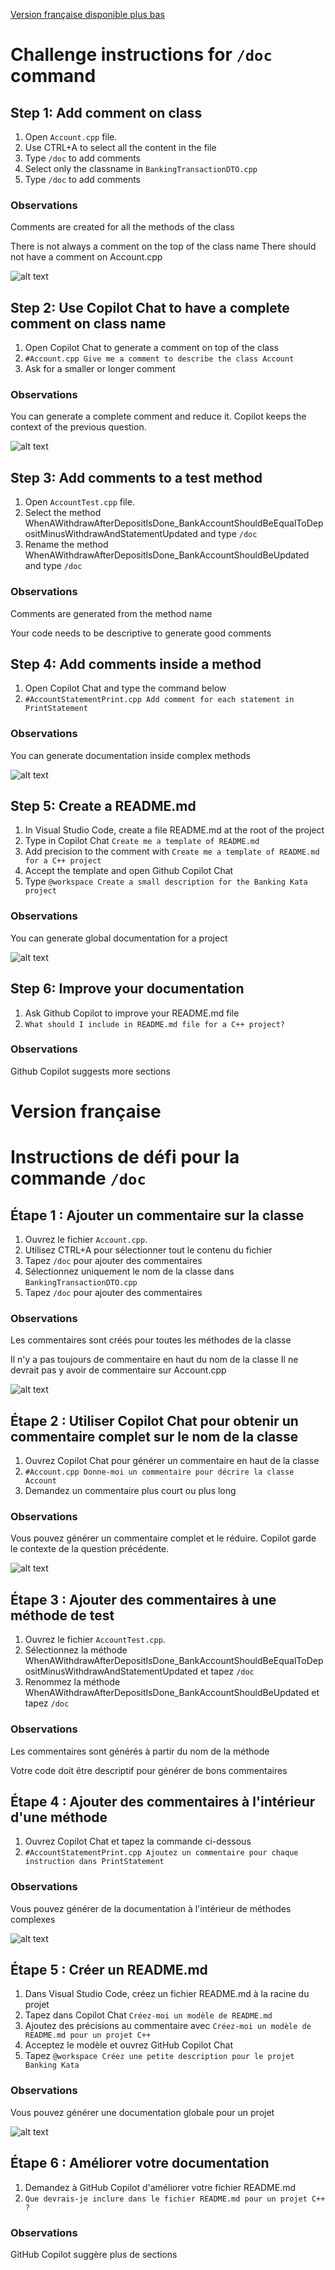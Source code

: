 [Version française disponible plus bas](#version-française)

# Challenge instructions for `/doc` command

## Step 1: Add comment on class

1. Open `Account.cpp` file.
2. Use CTRL+A to select all the content in the file
3. Type `/doc` to add comments
4. Select only the classname in `BankingTransactionDTO.cpp`
5. Type `/doc` to add comments

### Observations

Comments are created for all the methods of the class

There is not always a comment on the top of the class name
There should not have a comment on Account.cpp

![alt text](images/image1.png)

## Step 2: Use Copilot Chat to have a complete comment on class name

1. Open Copilot Chat to generate a comment on top of the class
2. `#Account.cpp Give me a comment to describe the class Account`
3. Ask for a smaller or longer comment

### Observations

You can generate a complete comment and reduce it.
Copilot keeps the context of the previous question.

![alt text](images/image2.png)

## Step 3: Add comments to a test method

1. Open `AccountTest.cpp` file.
2. Select the method WhenAWithdrawAfterDepositIsDone_BankAccountShouldBeEqualToDepositMinusWithdrawAndStatementUpdated and type `/doc`
3. Rename the method WhenAWithdrawAfterDepositIsDone_BankAccountShouldBeUpdated and type `/doc`

### Observations

Comments are generated from the method name

Your code needs to be descriptive to generate good comments

## Step 4: Add comments inside a method

1. Open Copilot Chat and type the command below
2. `#AccountStatementPrint.cpp Add comment for each statement in PrintStatement`

### Observations

You can generate documentation inside complex methods

![alt text](images/image4.png)

## Step 5: Create a README.md

1. In Visual Studio Code, create a file README.md at the root of the project
2. Type in Copilot Chat `Create me a template of README.md`
3. Add precision to the comment with `Create me a template of README.md for a C++ project`
4. Accept the template and open Github Copilot Chat
5. Type `@workspace Create a small description for the Banking Kata project`

### Observations

You can generate global documentation for a project

![alt text](images/image5.png)

## Step 6: Improve your documentation

1. Ask Github Copilot to improve your README.md file
2. `What should I include in README.md file for a C++ project?`

### Observations

Github Copilot suggests more sections

# Version française

# Instructions de défi pour la commande `/doc`

## Étape 1 : Ajouter un commentaire sur la classe

1. Ouvrez le fichier `Account.cpp`.
2. Utilisez CTRL+A pour sélectionner tout le contenu du fichier
3. Tapez `/doc` pour ajouter des commentaires
4. Sélectionnez uniquement le nom de la classe dans `BankingTransactionDTO.cpp`
5. Tapez `/doc` pour ajouter des commentaires

### Observations

Les commentaires sont créés pour toutes les méthodes de la classe

Il n'y a pas toujours de commentaire en haut du nom de la classe
Il ne devrait pas y avoir de commentaire sur Account.cpp

![alt text](images/image1.png)

## Étape 2 : Utiliser Copilot Chat pour obtenir un commentaire complet sur le nom de la classe

1. Ouvrez Copilot Chat pour générer un commentaire en haut de la classe
2. `#Account.cpp Donne-moi un commentaire pour décrire la classe Account`
3. Demandez un commentaire plus court ou plus long

### Observations

Vous pouvez générer un commentaire complet et le réduire.
Copilot garde le contexte de la question précédente.

![alt text](images/image2.png)

## Étape 3 : Ajouter des commentaires à une méthode de test

1. Ouvrez le fichier `AccountTest.cpp`.
2. Sélectionnez la méthode WhenAWithdrawAfterDepositIsDone_BankAccountShouldBeEqualToDepositMinusWithdrawAndStatementUpdated et tapez `/doc`
3. Renommez la méthode WhenAWithdrawAfterDepositIsDone_BankAccountShouldBeUpdated et tapez `/doc`

### Observations

Les commentaires sont générés à partir du nom de la méthode

Votre code doit être descriptif pour générer de bons commentaires

## Étape 4 : Ajouter des commentaires à l'intérieur d'une méthode

1. Ouvrez Copilot Chat et tapez la commande ci-dessous
2. `#AccountStatementPrint.cpp Ajoutez un commentaire pour chaque instruction dans PrintStatement`

### Observations

Vous pouvez générer de la documentation à l'intérieur de méthodes complexes

![alt text](images/image4.png)

## Étape 5 : Créer un README.md

1. Dans Visual Studio Code, créez un fichier README.md à la racine du projet
2. Tapez dans Copilot Chat `Créez-moi un modèle de README.md`
3. Ajoutez des précisions au commentaire avec `Créez-moi un modèle de README.md pour un projet C++`
4. Acceptez le modèle et ouvrez GitHub Copilot Chat
5. Tapez `@workspace Créez une petite description pour le projet Banking Kata`

### Observations

Vous pouvez générer une documentation globale pour un projet

![alt text](images/image5.png)

## Étape 6 : Améliorer votre documentation

1. Demandez à GitHub Copilot d'améliorer votre fichier README.md
2. `Que devrais-je inclure dans le fichier README.md pour un projet C++ ?`

### Observations

GitHub Copilot suggère plus de sections